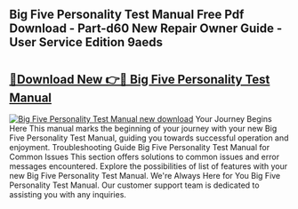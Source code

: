 ## Big Five Personality Test Manual Free Pdf Download - Part-d60 New Repair Owner Guide - User Service Edition 9aeds

# <h2><a href="http://bc45827.oget.top/?id=Big+Five+Personality+Test+Manual">🔗Download New 👉🔴 Big Five Personality Test Manual</a></h2>

[![Big Five Personality Test Manual new download](https://i.imgur.com/5g1atiW.png)](http://bc45827.oget.top/?id=Big+Five+Personality+Test+Manual)
Your Journey Begins Here This manual marks the beginning of your journey with your new Big Five Personality Test Manual, guiding you towards successful operation and enjoyment. Troubleshooting Guide Big Five Personality Test Manual for Common Issues This section offers solutions to common issues and error messages encountered. Explore the possibilities of list of features with your new Big Five Personality Test Manual. We're Always Here for You Big Five Personality Test Manual. Our customer support team is dedicated to assisting you with any inquiries.
